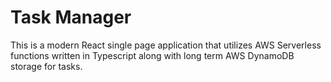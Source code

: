 # Task Manager

This is a modern React single page application that utilizes AWS Serverless functions written in Typescript along with long term AWS DynamoDB storage for tasks.
